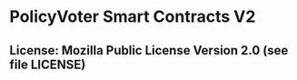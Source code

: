 # PolicyVoter Smart Contracts V2

## License: Mozilla Public License Version 2.0 (see file LICENSE)
